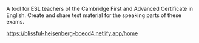 A tool for ESL teachers of the Cambridge First and Advanced Certificate in English.
Create and share test material for the speaking parts of these exams. 

https://blissful-heisenberg-bcecd4.netlify.app/home
